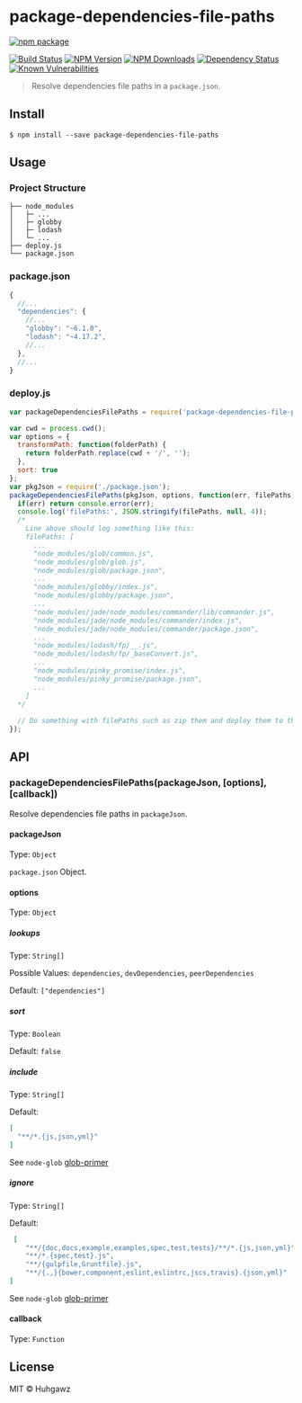 # package-dependencies-file-paths

[![npm package](https://nodei.co/npm/package-dependencies-file-paths.png?downloads=true&downloadRank=true&stars=true)](https://nodei.co/npm/package-dependencies-file-paths/)

[![Build Status](https://travis-ci.org/huhgawz/package-dependencies-file-paths.svg?branch=master)](https://travis-ci.org/huhgawz/package-dependencies-file-paths)
[![NPM Version](http://img.shields.io/npm/v/package-dependencies-file-paths.svg?style=flat)](https://www.npmjs.org/package/package-dependencies-file-paths)
[![NPM Downloads](https://img.shields.io/npm/dm/package-dependencies-file-paths.svg?style=flat)](https://www.npmjs.org/package/package-dependencies-file-paths)
[![Dependency Status](https://img.shields.io/david/huhgawz/package-dependencies-file-paths.svg?style=flat-square)](https://david-dm.org/huhgawz/package-dependencies-file-paths)
[![Known Vulnerabilities](https://snyk.io/test/npm/package-dependencies-file-paths/badge.svg?style=flat-square)](https://snyk.io/test/npm/package-dependencies-file-paths)

> Resolve dependencies file paths in a `package.json`.

## Install

```
$ npm install --save package-dependencies-file-paths
```

## Usage

### Project Structure

```
├── node_modules
│   ├─ ...
│   ├─ globby
│   ├─ lodash
│   └─ ...
├── deploy.js
└── package.json
```

### package.json

```js
{
  //...
  "dependencies": {
    //...
    "globby": "~6.1.0",
    "lodash": "~4.17.2",
    //...
  },
  //...
}
```

### deploy.js

```js
var packageDependenciesFilePaths = require('package-dependencies-file-paths');

var cwd = process.cwd();
var options = {
  transformPath: function(folderPath) {
    return folderPath.replace(cwd + '/', '');
  },
  sort: true
};
var pkgJson = require('./package.json');
packageDependenciesFilePaths(pkgJson, options, function(err, filePaths) {
  if(err) return console.error(err);
  console.log('filePaths:', JSON.stringify(filePaths, null, 4));
  /*
    Line above should log something like this:
    filePaths: [
      ...
      "node_modules/glob/common.js",
      "node_modules/glob/glob.js",
      "node_modules/glob/package.json",
      ...
      "node_modules/globby/index.js",
      "node_modules/globby/package.json",
      ...
      "node_modules/jade/node_modules/commander/lib/commander.js",
      "node_modules/jade/node_modules/commander/index.js",
      "node_modules/jade/node_modules/commander/package.json",
      ...
      "node_modules/lodash/fp/__.js",
      "node_modules/lodash/fp/_baseConvert.js",
      ...
      "node_modules/pinky_promise/index.js",
      "node_modules/pinky_promise/package.json",
      ...
    ]
  */
  
  // Do something with filePaths such as zip them and deploy them to the cloud ☁️
});
```

## API

### packageDependenciesFilePaths(packageJson, [options], [callback])

Resolve dependencies file paths in `packageJson`.

#### packageJson

Type: `Object`

`package.json` Object.

#### options

Type: `Object`

##### lookups

Type: `String[]`

Possible Values: `dependencies`, `devDependencies`, `peerDependencies`

Default: `["dependencies"]`

##### sort

Type: `Boolean`

Default: `false`

##### include

Type: `String[]`

Default:

```json
[
  "**/*.{js,json,yml}"
]
```

See `node-glob` [glob-primer](https://github.com/isaacs/node-glob#glob-primer)

##### ignore

Type: `String[]`

Default:

```json
 [
    "**/{doc,docs,example,examples,spec,test,tests}/**/*.{js,json,yml}",
    "**/*.{spec,test}.js",
    "**/{gulpfile,Gruntfile}.js",
    "**/{.,}{bower,component,eslint,eslintrc,jscs,travis}.{json,yml}"
]
```
See `node-glob` [glob-primer](https://github.com/isaacs/node-glob#glob-primer)

#### callback

Type: `Function`

## License

MIT © Huhgawz
